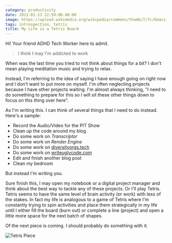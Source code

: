 ```yaml
---
category: productivity
date: 2021-01-23 22:59:00-08:00
image: https://upload.wikimedia.org/wikipedia/commons/thumb/7/7c/Emacs_Tetris_vector_based_detail.svg/558px-Emacs_Tetris_vector_based_detail.svg.png
tags: introspection, tetris
title: My Life is a Tetris Board
---
```


Hi! Your friend ADHD Tech Worker here to admit.

> I think I may I'm addicted to work

When was the last time you tried to not think about things for a bit? I don't mean playing meditation music and trying to relax.

Instead, I'm referring to the idea of saying I have enough going on right now and I don't want to put more on myself. I'm often neglecting projects because I have other projects waiting. I'm almost always thinking, "I need to do something to prepare for this so I will sit these other things down to focus on this thing over here".

As I'm writing this. I can think of several things that I need to do instead. Here's a sample:

- Record the Audio/Video for the PIT Show
- Clean up the code around my blog
- Do some work on _Transcriptor_
- Do some work on _Render Engine_
- Do some work on [diversityorgs.tech](https://diversityorgs.tech)
- Do some work on [writeuglycode.com](https://writeuglycode.com)
- Edit and finish another blog post
- Clean my bedroom

But instead I'm writing you. 

Sure finish this, I may open my notebook or a digital project manager and think about the best way to tackle any of these projects. Or I'll play Tetris. Tetris seems to have the same level of brain activity (or work) with less of the stakes. In fact my life is analogous to a game of Tetris where I'm constantly trying to spin activities and place them strategically in my life until I either fill the board (burn out) or complete a line (project) and open a little more space for the next batch of shapes. 

Of the next piece is coming. I should probably do something with it.

![Tetris Piece](https://upload.wikimedia.org/wikipedia/commons/thumb/7/7c/Emacs_Tetris_vector_based_detail.svg/558px-Emacs_Tetris_vector_based_detail.svg.png)